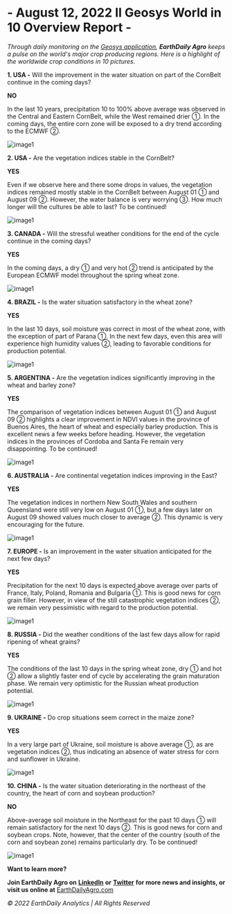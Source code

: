 
# - August 12, 2022 II Geosys World in 10 Overview Report -

_Through daily monitoring on the [Geosys application](https://earthdailyagro.com/), **EarthDaily Agro** keeps a pulse on the world's major crop producing regions. Here is a highlight of the worldwide crop conditions in 10 pictures._

**1. USA -** Will the improvement in the water situation on part of the CornBelt continue in the coming days?

**NO**

In the last 10 years, precipitation 10 to 100% above average was observed in the Central and Eastern CornBelt, while the West remained drier ①. In the coming days, the entire corn zone will be exposed to a dry trend according to the ECMWF ②.

![image1](images/images1.jpg)

**2. USA -** Are the vegetation indices stable in the CornBelt?

**YES**

Even if we observe here and there some drops in values, the vegetation indices remained mostly stable in the CornBelt between August 01 ① and August 09 ②. However, the water balance is very worrying ③. How much longer will the cultures be able to last? To be continued!

![image1](images/images2.jpg)

**3. CANADA -** Will the stressful weather conditions for the end of the cycle continue in the coming days?

**YES**

In the coming days, a dry ① and very hot ② trend is anticipated by the European ECMWF model throughout the spring wheat zone.

![image1](images/images3.jpg)

**4. BRAZIL -** Is the water situation satisfactory in the wheat zone?

**YES**

In the last 10 days, soil moisture was correct in most of the wheat zone, with the exception of part of Parana ①. In the next few days, even this area will experience high humidity values ②, leading to favorable conditions for production potential.

![image1](images/images4.jpg)

**5. ARGENTINA -** Are the vegetation indices significantly improving in the wheat and barley zone?

**YES**

The comparison of vegetation indices between August 01 ① and August 09 ② highlights a clear improvement in NDVI values in the province of Buenos Aires, the heart of wheat and especially barley production. This is excellent news a few weeks before heading. However, the vegetation indices in the provinces of Cordoba and Santa Fe remain very disappointing. To be continued!

![image1](images/images5.jpg)

**6. AUSTRALIA -** Are continental vegetation indices improving in the East?

**YES**

The vegetation indices in northern New South Wales and southern Queensland were still very low on August 01 ①, but a few days later on August 09 showed values much closer to average ②. This dynamic is very encouraging for the future.

![image1](images/images6.jpg)

**7. EUROPE -** Is an improvement in the water situation anticipated for the next few days?

**YES**

Precipitation for the next 10 days is expected above average over parts of France, Italy, Poland, Romania and Bulgaria ①. This is good news for corn grain filler. However, in view of the still catastrophic vegetation indices ②, we remain very pessimistic with regard to the production potential.

![image1](images/images7.jpg)

**8. RUSSIA -** Did the weather conditions of the last few days allow for rapid ripening of wheat grains?

**YES**

The conditions of the last 10 days in the spring wheat zone, dry ① and hot ② allow a slightly faster end of cycle by accelerating the grain maturation phase. We remain very optimistic for the Russian wheat production potential.

![image1](images/images8.jpg)

**9. UKRAINE -** Do crop situations seem correct in the maize zone?

**YES**

In a very large part of Ukraine, soil moisture is above average ①, as are vegetation indices ②, thus indicating an absence of water stress for corn and sunflower in Ukraine.

![image1](images/images9.jpg)

**10. CHINA -** Is the water situation deteriorating in the northeast of the country, the heart of corn and soybean production?

**NO**

Above-average soil moisture in the Northeast for the past 10 days ① will remain satisfactory for the next 10 days ②. This is good news for corn and soybean crops. Note, however, that the center of the country (south of the corn and soybean zone) remains particularly dry. To be continued!

![image1](images/images10.jpg)

**Want to learn more?**

**Join EarthDaily Agro on** **[LinkedIn](https://www.linkedin.com/company/geosys)**  **or** **[Twitter](https://www.twitter.com/geosys)**  **for more news and insights, or visit us online at** [EarthDailyAgro.com](https://earthdailyagro.com/)

_© 2022 EarthDaily Analytics | All Rights Reserved_

